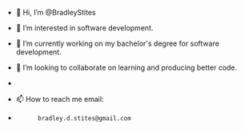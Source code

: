 - 👋 Hi, I’m @BradleyStites
- 👀 I’m interested in software development.
- 🌱 I’m currently working on my bachelor's degree for software development.
- 💞️ I’m looking to collaborate on learning and producing better code.

- 
- 📫 How to reach me email:
-           bradley.d.stites@gmail.com
